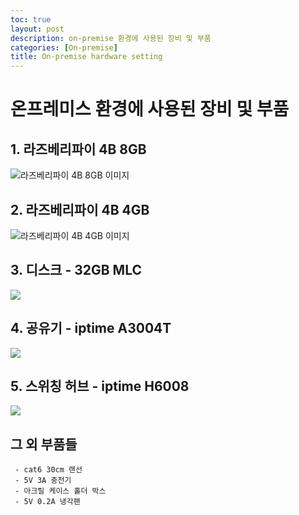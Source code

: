 ```yaml
---
toc: true
layout: post
description: on-premise 환경에 사용된 장비 및 부품
categories: [On-premise]
title: On-premise hardware setting
---
```


# 온프레미스 환경에 사용된 장비 및 부품

## 1. 라즈베리파이 4B 8GB

![라즈베리파이 4B 8GB 이미지](https://www.devicemart.co.kr/data/goods/1/2020/05/12553062_tmp_04bcfbb41cc5d6e2eeec27fd431d04f09718view.png)


## 2. 라즈베리파이 4B 4GB
![라즈베리파이 4B 4GB 이미지](https://www.devicemart.co.kr/data/goods/1/2020/05/12234534_tmp_a35c364ac6434bb6f62132d06304c4277909view.jpg)


## 3. 디스크 - 32GB MLC
![](https://cdn.011st.com/11dims/resize/600x600/quality/75/11src/product/887538665/B.jpg?691000000)


## 4. 공유기 - iptime A3004T
![](https://openimage.interpark.com/goods_image_big/8/9/8/1/8291698981_l.jpg)


## 5. 스위칭 허브 - iptime H6008
![](https://cdn.011st.com/11dims/resize/600x600/quality/75/11src/pd/20/2/2/0/4/1/1/mQkNr/1670220411_B.jpg)


## 그 외 부품들
```
 - cat6 30cm 랜선
 - 5V 3A 충전기
 - 아크릴 케이스 홀더 박스
 - 5V 0.2A 냉각팬
```